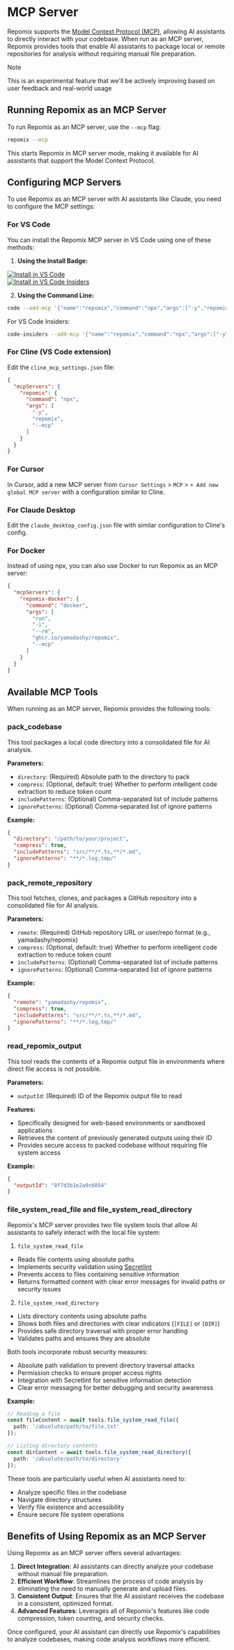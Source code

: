 # MCP Server

Repomix supports the [Model Context Protocol (MCP)](https://modelcontextprotocol.io), allowing AI assistants to directly interact with your codebase. When run as an MCP server, Repomix provides tools that enable AI assistants to package local or remote repositories for analysis without requiring manual file preparation.

> [!NOTE]  
> This is an experimental feature that we'll be actively improving based on user feedback and real-world usage

## Running Repomix as an MCP Server

To run Repomix as an MCP server, use the `--mcp` flag:

```bash
repomix --mcp
```

This starts Repomix in MCP server mode, making it available for AI assistants that support the Model Context Protocol.

## Configuring MCP Servers

To use Repomix as an MCP server with AI assistants like Claude, you need to configure the MCP settings:

### For VS Code

You can install the Repomix MCP server in VS Code using one of these methods:

1. **Using the Install Badge:**

  [![Install in VS Code](https://img.shields.io/badge/VS_Code-VS_Code?style=flat-square&label=Install%20Server&color=0098FF)](vscode:mcp/install?%7B%22name%22%3A%22repomix%22%2C%22command%22%3A%22npx%22%2C%22args%22%3A%5B%22-y%22%2C%22repomix%22%2C%22--mcp%22%5D%7D)<br>
  [![Install in VS Code Insiders](https://img.shields.io/badge/VS_Code_Insiders-VS_Code_Insiders?style=flat-square&label=Install%20Server&color=24bfa5)](vscode-insiders:mcp/install?%7B%22name%22%3A%22repomix%22%2C%22command%22%3A%22npx%22%2C%22args%22%3A%5B%22-y%22%2C%22repomix%22%2C%22--mcp%22%5D%7D)

2. **Using the Command Line:**

  ```bash
  code --add-mcp '{"name":"repomix","command":"npx","args":["-y","repomix","--mcp"]}'
  ```

  For VS Code Insiders:
  ```bash
  code-insiders --add-mcp '{"name":"repomix","command":"npx","args":["-y","repomix","--mcp"]}'
  ```

### For Cline (VS Code extension)

Edit the `cline_mcp_settings.json` file:

```json
{
  "mcpServers": {
    "repomix": {
      "command": "npx",
      "args": [
        "-y",
        "repomix",
        "--mcp"
      ]
    }
  }
}
```

### For Cursor

In Cursor, add a new MCP server from `Cursor Settings` > `MCP` > `+ Add new global MCP server` with a configuration similar to Cline.

### For Claude Desktop

Edit the `claude_desktop_config.json` file with similar configuration to Cline's config.

### For Docker

Instead of using npx, you can also use Docker to run Repomix as an MCP server:

```json
{
  "mcpServers": {
    "repomix-docker": {
      "command": "docker",
      "args": [
        "run",
        "-i",
        "--rm",
        "ghcr.io/yamadashy/repomix",
        "--mcp"
      ]
    }
  }
}
```

## Available MCP Tools

When running as an MCP server, Repomix provides the following tools:

### pack_codebase

This tool packages a local code directory into a consolidated file for AI analysis.

**Parameters:**
- `directory`: (Required) Absolute path to the directory to pack
- `compress`: (Optional, default: true) Whether to perform intelligent code extraction to reduce token count
- `includePatterns`: (Optional) Comma-separated list of include patterns
- `ignorePatterns`: (Optional) Comma-separated list of ignore patterns

**Example:**
```json
{
  "directory": "/path/to/your/project",
  "compress": true,
  "includePatterns": "src/**/*.ts,**/*.md",
  "ignorePatterns": "**/*.log,tmp/"
}
```

### pack_remote_repository

This tool fetches, clones, and packages a GitHub repository into a consolidated file for AI analysis.

**Parameters:**
- `remote`: (Required) GitHub repository URL or user/repo format (e.g., yamadashy/repomix)
- `compress`: (Optional, default: true) Whether to perform intelligent code extraction to reduce token count
- `includePatterns`: (Optional) Comma-separated list of include patterns
- `ignorePatterns`: (Optional) Comma-separated list of ignore patterns

**Example:**
```json
{
  "remote": "yamadashy/repomix",
  "compress": true,
  "includePatterns": "src/**/*.ts,**/*.md",
  "ignorePatterns": "**/*.log,tmp/"
}
```

### read_repomix_output

This tool reads the contents of a Repomix output file in environments where direct file access is not possible.

**Parameters:**
- `outputId`: (Required) ID of the Repomix output file to read

**Features:**
- Specifically designed for web-based environments or sandboxed applications
- Retrieves the content of previously generated outputs using their ID
- Provides secure access to packed codebase without requiring file system access

**Example:**
```json
{
  "outputId": "8f7d3b1e2a9c6054"
}
```

### file_system_read_file and file_system_read_directory

Repomix's MCP server provides two file system tools that allow AI assistants to safely interact with the local file system:

1. `file_system_read_file`
  - Reads file contents using absolute paths
  - Implements security validation using [Secretlint](https://github.com/secretlint/secretlint)
  - Prevents access to files containing sensitive information
  - Returns formatted content with clear error messages for invalid paths or security issues

2. `file_system_read_directory`
  - Lists directory contents using absolute paths
  - Shows both files and directories with clear indicators (`[FILE]` or `[DIR]`)
  - Provides safe directory traversal with proper error handling
  - Validates paths and ensures they are absolute

Both tools incorporate robust security measures:
- Absolute path validation to prevent directory traversal attacks
- Permission checks to ensure proper access rights
- Integration with Secretlint for sensitive information detection
- Clear error messaging for better debugging and security awareness

**Example:**
```typescript
// Reading a file
const fileContent = await tools.file_system_read_file({
  path: '/absolute/path/to/file.txt'
});

// Listing directory contents
const dirContent = await tools.file_system_read_directory({
  path: '/absolute/path/to/directory'
});
```

These tools are particularly useful when AI assistants need to:
- Analyze specific files in the codebase
- Navigate directory structures
- Verify file existence and accessibility
- Ensure secure file system operations

## Benefits of Using Repomix as an MCP Server

Using Repomix as an MCP server offers several advantages:

1. **Direct Integration**: AI assistants can directly analyze your codebase without manual file preparation.
2. **Efficient Workflow**: Streamlines the process of code analysis by eliminating the need to manually generate and upload files.
3. **Consistent Output**: Ensures that the AI assistant receives the codebase in a consistent, optimized format.
4. **Advanced Features**: Leverages all of Repomix's features like code compression, token counting, and security checks.

Once configured, your AI assistant can directly use Repomix's capabilities to analyze codebases, making code analysis workflows more efficient.
